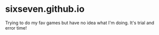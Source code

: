 # sixseven.github.io
Trying to do my fav games but  have no idea what I'm doing.
It's trial and error time!
